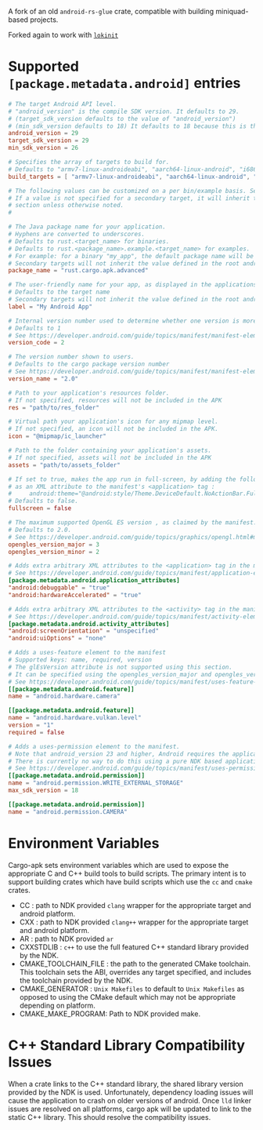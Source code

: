 A fork of an old `android-rs-glue` crate, compatible with building miniquad-based projects.

Forked again to work with [`lokinit`](https://github.com/loki-chat/lokinit)

# Supported `[package.metadata.android]` entries

```toml
# The target Android API level.
# "android_version" is the compile SDK version. It defaults to 29.
# (target_sdk_version defaults to the value of "android_version")
# (min_sdk_version defaults to 18) It defaults to 18 because this is the minimum supported by rustc.
android_version = 29
target_sdk_version = 29
min_sdk_version = 26

# Specifies the array of targets to build for.
# Defaults to "armv7-linux-androideabi", "aarch64-linux-android", "i686-linux-android".
build_targets = [ "armv7-linux-androideabi", "aarch64-linux-android", "i686-linux-android", "x86_64-linux-android" ]

# The following values can be customized on a per bin/example basis. See multiple_targets example
# If a value is not specified for a secondary target, it will inherit the value defined in the `package.metadata.android`
# section unless otherwise noted.
#

# The Java package name for your application.
# Hyphens are converted to underscores.
# Defaults to rust.<target_name> for binaries. 
# Defaults to rust.<package_name>.example.<target_name> for examples.
# For example: for a binary "my_app", the default package name will be "rust.my_app"
# Secondary targets will not inherit the value defined in the root android configuration.
package_name = "rust.cargo.apk.advanced"

# The user-friendly name for your app, as displayed in the applications menu.
# Defaults to the target name
# Secondary targets will not inherit the value defined in the root android configuration.
label = "My Android App"

# Internal version number used to determine whether one version is more recent than another. Must be an integer.
# Defaults to 1
# See https://developer.android.com/guide/topics/manifest/manifest-element
version_code = 2

# The version number shown to users.
# Defaults to the cargo package version number
# See https://developer.android.com/guide/topics/manifest/manifest-element
version_name = "2.0"

# Path to your application's resources folder.
# If not specified, resources will not be included in the APK
res = "path/to/res_folder"

# Virtual path your application's icon for any mipmap level.
# If not specified, an icon will not be included in the APK.
icon = "@mipmap/ic_launcher"

# Path to the folder containing your application's assets.
# If not specified, assets will not be included in the APK
assets = "path/to/assets_folder"

# If set to true, makes the app run in full-screen, by adding the following line
# as an XML attribute to the manifest's <application> tag :
#     android:theme="@android:style/Theme.DeviceDefault.NoActionBar.Fullscreen
# Defaults to false.
fullscreen = false

# The maximum supported OpenGL ES version , as claimed by the manifest.
# Defaults to 2.0.
# See https://developer.android.com/guide/topics/graphics/opengl.html#manifest
opengles_version_major = 3
opengles_version_minor = 2

# Adds extra arbitrary XML attributes to the <application> tag in the manifest.
# See https://developer.android.com/guide/topics/manifest/application-element.html
[package.metadata.android.application_attributes]
"android:debuggable" = "true"
"android:hardwareAccelerated" = "true"

# Adds extra arbitrary XML attributes to the <activity> tag in the manifest.
# See https://developer.android.com/guide/topics/manifest/activity-element.html
[package.metadata.android.activity_attributes]
"android:screenOrientation" = "unspecified"
"android:uiOptions" = "none"

# Adds a uses-feature element to the manifest
# Supported keys: name, required, version
# The glEsVersion attribute is not supported using this section. 
# It can be specified using the opengles_version_major and opengles_version_minor values
# See https://developer.android.com/guide/topics/manifest/uses-feature-element
[[package.metadata.android.feature]]
name = "android.hardware.camera"

[[package.metadata.android.feature]]
name = "android.hardware.vulkan.level"
version = "1"
required = false

# Adds a uses-permission element to the manifest.
# Note that android_version 23 and higher, Android requires the application to request permissions at runtime.
# There is currently no way to do this using a pure NDK based application.
# See https://developer.android.com/guide/topics/manifest/uses-permission-element
[[package.metadata.android.permission]]
name = "android.permission.WRITE_EXTERNAL_STORAGE"
max_sdk_version = 18

[[package.metadata.android.permission]]
name = "android.permission.CAMERA"
```

# Environment Variables
Cargo-apk sets environment variables which are used to expose the appropriate C and C++ build tools to build scripts. The primary intent is to support building crates which have build scripts which use the `cc` and `cmake` crates. 

- CC : path to NDK provided `clang` wrapper for the appropriate target and android platform. 
- CXX : path to NDK provided `clang++` wrapper for the appropriate target and android platform. 
- AR : path to NDK provided `ar`
- CXXSTDLIB : `c++` to use the full featured C++ standard library provided by the NDK.
- CMAKE_TOOLCHAIN_FILE : the path to the generated CMake toolchain. This toolchain sets the ABI, overrides any target specified, and includes the toolchain provided by the NDK.
- CMAKE_GENERATOR : `Unix Makefiles` to default to `Unix Makefiles` as opposed to using the CMake default which may not be appropriate depending on platform.
- CMAKE_MAKE_PROGRAM: Path to NDK provided make.

# C++ Standard Library Compatibility Issues
When a crate links to the C++ standard library, the shared library version provided by the NDK is used. Unfortunately, dependency loading issues will cause the application to crash on older versions of android.  Once `lld` linker issues are resolved on all platforms, cargo apk will be updated to link to the static C++ library. This should resolve the compatibility issues.
